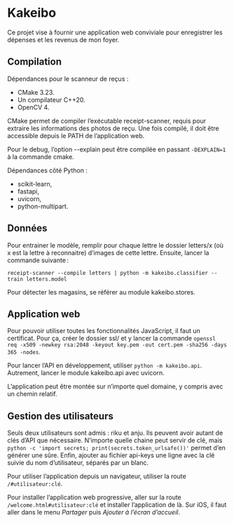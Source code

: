 Kakeibo
=======

Ce projet vise à fournir une application web conviviale pour enregistrer les
dépenses et les revenus de mon foyer.

Compilation
-----------

Dépendances pour le scanneur de reçus :

- CMake 3.23.
- Un compilateur C++20.
- OpenCV 4.

CMake permet de compiler l’exécutable receipt-scanner, requis pour extraire les
informations des photos de reçu. Une fois compilé, il doit être accessible
depuis le PATH de l’application web.

Pour le debug, l’option --explain peut être compilée en passant `-DEXPLAIN=1` à
la commande cmake.

Dépendances côté Python :

- scikit-learn,
- fastapi,
- uvicorn,
- python-multipart.

Données
-------

Pour entrainer le modèle, remplir pour chaque lettre le dossier letters/x (où x
est la lettre à reconnaitre) d’images de cette lettre. Ensuite, lancer la
commande suivante :

	receipt-scanner --compile letters | python -m kakeibo.classifier --train letters.model

Pour détecter les magasins, se référer au module kakeibo.stores.

Application web
---------------

Pour pouvoir utiliser toutes les fonctionnalités JavaScript, il faut un
certificat. Pour ça, créer le dossier ssl/ et y lancer la commande `openssl req
-x509 -newkey rsa:2048 -keyout key.pem -out cert.pem -sha256 -days 365 -nodes`.

Pour lancer l’API en développement, utiliser `python -m kakeibo.api`.
Autrement, lancer le module kakeibo.api avec uvicorn.

L’application peut être montée sur n’importe quel domaine, y compris avec un
chemin relatif.

Gestion des utilisateurs
------------------------

Seuls deux utilisateurs sont admis : riku et anju. Ils peuvent avoir autant de
clés d’API que nécessaire. N’importe quelle chaine peut servir de clé, mais
`python -c 'import secrets; print(secrets.token_urlsafe())'` permet d’en
générer une sûre. Enfin, ajouter au fichier api-keys une ligne avec la clé
suivie du nom d’utilisateur, séparés par un blanc.

Pour utiliser l’application depuis un navigateur, utiliser la route
`/#utilisateur:clé`.

Pour installer l’application web progressive, aller sur la route
`/welcome.html#utilisateur:clé` et installer l’application de là. Sur iOS, il
faut aller dans le menu *Partager* puis *Ajouter à l’écran d’accueil*.
